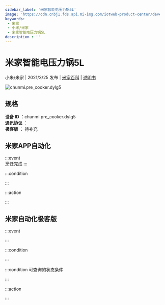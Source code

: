 ```yaml
---
sidebar_label: '米家智能电压力锅5L'
image: 'https://cdn.cnbj1.fds.api.mi-img.com/iotweb-product-center/developer_1617952574132Y9KglhxO.png?GalaxyAccessKeyId=AKVGLQWBOVIRQ3XLEW&Expires=9223372036854775807&Signature=L/yVMxZd+5tfPRwX/ARUKg1m8Po='
keywords: 
 - 米家
 - 小米/米家
 - 米家智能电压力锅5L
description : ''
---
```

# 米家智能电压力锅5L

小米/米家 | 2021/3/25 发布 | [米家百科](https://home.mi.com/webapp/content/baike/product/index.html?model=chunmi.pre_cooker.dylg5) | [说明书](https://home.mi.com/views/introduction.html?model=chunmi.pre_cooker.dylg5&region=cn)

![chunmi.pre_cooker.dylg5](https://cdn.cnbj1.fds.api.mi-img.com/iotweb-product-center/developer_1617952574132Y9KglhxO.png?GalaxyAccessKeyId=AKVGLQWBOVIRQ3XLEW&Expires=9223372036854775807&Signature=L/yVMxZd+5tfPRwX/ARUKg1m8Po=)

## 规格  
> 
**设备 ID** ：chunmi.pre_cooker.dylg5  
**通讯协议** ：  
**极客版**  ： 待补充 


## 米家APP自动化  

:::event  
烹饪完成
:::

:::condition  

:::

:::action   

:::

## 米家自动化极客版  

:::event  

:::

:::condition  

:::

:::condition 可查询的状态条件  

:::

:::action  

:::

        
